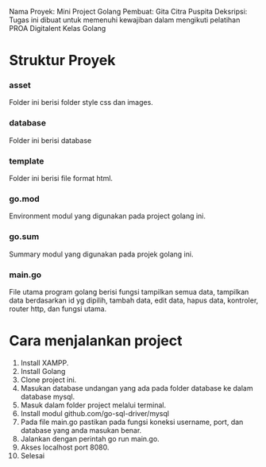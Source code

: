 Nama Proyek: Mini Project Golang 
Pembuat: Gita Citra Puspita
Deksripsi: Tugas ini dibuat untuk memenuhi kewajiban dalam mengikuti pelatihan PROA Digitalent Kelas Golang

# Struktur Proyek
### asset
Folder ini berisi folder style css dan images.
### database
Folder ini berisi database
### template
Folder ini berisi file format html.
### go.mod
Environment modul yang digunakan pada project golang ini.
### go.sum
Summary modul yang digunakan pada projek golang ini.
### main.go
File utama program golang berisi fungsi tampilkan semua data, tampilkan data berdasarkan id yg dipilih, tambah data, edit data, hapus data, kontroler, router http, dan fungsi utama.

# Cara menjalankan project
1. Install XAMPP.
2. Install Golang
3. Clone project ini.
4. Masukan database undangan yang ada pada folder database ke dalam database mysql.
5. Masuk dalam folder project melalui terminal.
6. Install modul github.com/go-sql-driver/mysql
7. Pada file main.go pastikan pada fungsi koneksi username, port, dan database yang anda masukan benar.
8. Jalankan dengan perintah go run main.go.
9. Akses localhost port 8080.
10. Selesai
